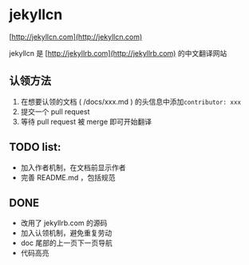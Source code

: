 jekyllcn
========

[http://jekyllcn.com](http://jekyllcn.com)

jekyllcn 是 [http://jekyllrb.com](http://jekyllrb.com) 的中文翻译网站

## 认领方法

1. 在想要认领的文档 ( /docs/xxx.md ) 的头信息中添加`contributor: xxx`
2. 提交一个 pull request
3. 等待 pull request 被 merge 即可开始翻译

## TODO list:

* 加入作者机制，在文档前显示作者
* 完善 README.md ，包括规范

## DONE

* 改用了 jekyllrb.com 的源码
* 加入认领机制，避免重复劳动
* doc 尾部的上一页下一页导航
* 代码高亮
